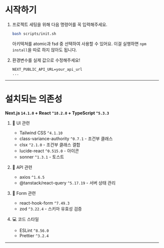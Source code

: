 # 시작하기

1. 프로젝트 세팅을 위해 다음 명령어를 꼭 입력해주세요.

   ```bash
   bash scripts/init.sh
   ```

   아키텍쳐를 atomic과 fsd 중 선택하여 사용할 수 있어요. 이걸 실행하면 `npm install`을 따로 하지 않아도 됩니다.

2. 환경변수를 실제 값으로 수정해주세요!

   ```
   NEXT_PUBLIC_API_URL=your_api_url
   ...
   ```

---

# 설치되는 의존성

**Next.js `14.1.0` + React `^18.2.0` + TypeScript `^5.3.3`**

1. 🎨 UI 관련

   - Tailwind CSS `^4.1.10`
   - class-variance-authority `^0.7.1` - 조건부 클래스
   - clsx `^2.1.0` - 조건부 클래스 결합
   - lucide-react `^0.515.0` - 아이콘
   - sonner `^1.3.1` - 토스트

2. 🔄 API 관련

   - axios `^1.6.5`
   - @tanstack/react-query `^5.17.19` - 서버 상태 관리

3. 📝 Form 관련

   - react-hook-form `^7.49.3`
   - zod `^3.22.4` - 스키마 유효성 검증

4. 💻 코드 스타일
   - ESLint `^8.56.0`
   - Prettier `^3.2.4`

---
